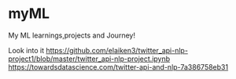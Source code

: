 # myML
My ML learnings,projects and Journey!

Look into it
https://github.com/elaiken3/twitter_api-nlp-project1/blob/master/twitter_api-nlp-project.ipynb
https://towardsdatascience.com/twitter-api-and-nlp-7a386758eb31
